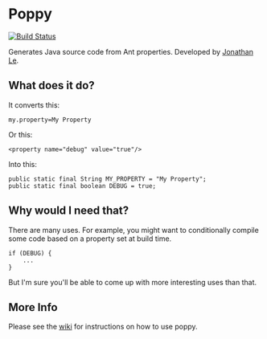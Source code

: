 Poppy
=====

[![Build Status](https://travis-ci.org/jonathanle/poppy.png)](https://travis-ci.org/jonathanle/poppy)

Generates Java source code from Ant properties. Developed by [Jonathan Le][jle].

What does it do?
----------------

It converts this:

    my.property=My Property

Or this:

    <property name="debug" value="true"/>

Into this:

    public static final String MY_PROPERTY = "My Property";
    public static final boolean DEBUG = true;

Why would I need that?
----------------------

There are many uses. For example, you might want to conditionally compile some code based on a property set at build
time.

    if (DEBUG) {
        ...
    }

But I'm sure you'll be able to come up with more interesting uses than that.

More Info
---------

Please see the [wiki][wiki] for instructions on how to use poppy.

[jle]:http://twitter.com/jle
[wiki]:https://github.com/jonathanle/poppy/wiki
